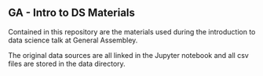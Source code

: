 ## GA - Intro to DS Materials

Contained in this repository are the materials used during the introduction to data science talk at General Assembley.

The original data sources are all linked in the Jupyter notebook and all csv files are stored in the data directory.
